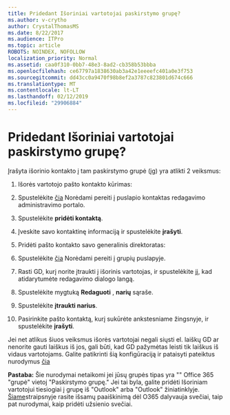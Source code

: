 ```yaml
---
title: Pridedant Išoriniai vartotojai paskirstymo grupę?
ms.author: v-crytho
author: CrystalThomasMS
ms.date: 8/22/2017
ms.audience: ITPro
ms.topic: article
ROBOTS: NOINDEX, NOFOLLOW
localization_priority: Normal
ms.assetid: caa0f310-0bb7-48e3-8ad2-cb358b53bbba
ms.openlocfilehash: ce67797a1838630ab3a42e1eeeefc401a0e3f753
ms.sourcegitcommit: dd43cc0a9470f98b8ef2a3787c823801d674c666
ms.translationtype: MT
ms.contentlocale: lt-LT
ms.lasthandoff: 02/12/2019
ms.locfileid: "29906884"
---
```

# <a name="adding-external-users-to-a-distribution-group"></a>Pridedant Išoriniai vartotojai paskirstymo grupę?

Įrašyta išorinio kontakto į tam paskirstymo grupė (įg) yra atlikti 2 veiksmus:
  
1. Išorės vartotojo pašto kontakto kūrimas:
    
1. Spustelėkite [čia](https://admin.microsoft.com/adminportal/home#/Contact) Norėdami pereiti į puslapio kontaktas redagavimo administravimo portalo. 
    
2. Spustelėkite **pridėti kontaktą**.
    
3. Įveskite savo kontaktinę informaciją ir spustelėkite **įrašyti**.
    
2. Pridėti pašto kontakto savo generalinis direktoratas:
    
1. Spustelėkite [čia](https://admin.microsoft.com/adminportal/home#/groups) Norėdami pereiti į grupių puslapyje. 
    
2. Rasti GD, kurį norite įtraukti į išorinis vartotojas, ir spustelėkite jį, kad atidarytumėte redagavimo dialogo langą.
    
3. Spustelėkite mygtuką **Redaguoti** , **narių** sąraše. 
    
4. Spustelėkite **įtraukti narius**.
    
5. Pasirinkite pašto kontaktą, kurį sukūrėte ankstesniame žingsnyje, ir spustelėkite **įrašyti**.
    
Jei net atlikus šiuos veiksmus išorės vartotojai negali siųsti el. laiškų GD ar nenorite gauti laiškus iš jos, gali būti, kad GD pažymėtas leisti tik laiškus iš vidaus vartotojams. Galite patikrinti šią konfigūraciją ir pataisyti pateiktus nurodymus [čia](https://support.office.com/article/Fix-email-delivery-issues-for-error-code-5-7-133-in-Office-365-991abc19-7756-438f-abcb-39f69b80f284.aspx)
  
 **Pastaba:** Šie nurodymai netaikomi jei jūsų grupės tipas yra "" Office 365 "grupė" vietoj "Paskirstymo grupę." Jei tai byla, galite pridėti Išoriniam vartotojui tiesiogiai į grupę iš "Outlook" arba "Outlook" žiniatinklyje. [Šiame](https://support.office.com/article/Guest-access-in-Office-365-Groups-bfc7a840-868f-4fd6-a390-f347bf51aff6.aspx)straipsnyje rasite išsamų paaiškinimą dėl O365 dalyvauja svečiai, taip pat nurodymai, kaip pridėti užsienio svečiai.
  

